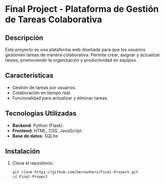 # Final Project - Plataforma de Gestión de Tareas Colaborativa  

## Descripción  
Este proyecto es una plataforma web diseñada para que los usuarios gestionen tareas de manera colaborativa. Permite crear, asignar y actualizar tareas, promoviendo la organización y productividad en equipos.  

## Características  
- Gestión de tareas por usuarios.  
- Colaboración en tiempo real.  
- Funcionalidad para actualizar y eliminar tareas.  

## Tecnologías Utilizadas  
- **Backend**: Python (Flask).  
- **Frontend**: HTML, CSS, JavaScript.  
- **Base de datos**: SQLite.  

## Instalación  
1. Clona el repositorio:  
   ```bash
   git clone https://github.com/hernanheri/Final-Proyect.git
   cd Final-Proyect
